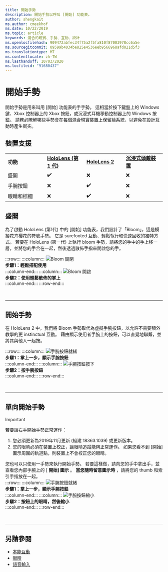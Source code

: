 ```yaml
---
title: 開始手勢
description: 開始手勢以呼叫 [開始] 功能表。
author: shengkait
ms.author: cmeekhof
ms.date: 10/22/2019
ms.topic: article
keywords: 混合的現實、手勢、互動、設計
ms.openlocfilehash: 909472abfec34f75a2f5fa810f87003978cc6a5e
ms.sourcegitcommit: 09599b4034be825e4536eeb9566968afd021d5f3
ms.translationtype: MT
ms.contentlocale: zh-TW
ms.lasthandoff: 10/03/2020
ms.locfileid: "91680437"
---
```

# <a name="start-gesture"></a>開始手勢

開始手勢是用來叫用 [開始] 功能表的手手勢。 這相當於按下鍵盤上的 Windows 鍵、Xbox 控制器上的 Xbox 按鈕，或沉浸式耳機移動控制器上的 Windows 按鈕。 請務必瞭解哪些手勢會在每個混合現實裝置上保留給系統，以避免在設計互動時產生衝突。

## <a name="device-support"></a>裝置支援

<table>
    <colgroup>
    <col width="25%" />
    <col width="25%" />
    <col width="25%" />
    <col width="25%" />
    </colgroup>
    <tr>
        <td><strong>功能</strong></td>
        <td><a href="../hololens-hardware-details.md"><strong>HoloLens (第 1 代)</strong></a></td>
        <td><a href="https://docs.microsoft.com/hololens/hololens2-hardware"><strong>HoloLens 2</strong></td>
        <td><a href="../discover/immersive-headset-hardware-details.md"><strong>沉浸式頭戴裝置</strong></a></td>
    </tr>
     <tr>
        <td>盛開</td>
        <td>✔️</td>
        <td>❌</td>
        <td>❌</td>
    </tr>
     <tr>
        <td>手腕按鈕</td>
        <td>❌</td>
        <td>✔️</td>
        <td>❌</td>
    </tr>
    <tr>
        <td>眼睛和棕櫚</td>
        <td>❌</td>
        <td>✔️</td>
        <td>❌</td>
    </tr>
</table>

## <a name="bloom"></a>盛開
為了啟動 HoloLens (第1代) 中的 [開始] 功能表，我們設計了「Bloom」，這是模擬花卉櫻花的符號手勢。 它是 surefooted 互動、輕鬆執行和快速回收的獨特方式。 若要在 HoloLens (第一代) 上執行 bloom 手勢，請將您的手中的手上移一層，並將您的手合在一起，然後透過散佈手指來開啟您的手。

:::row:::
    :::column:::
        ![Bloom 關閉](images/bloom-close.png)<br>
        **步驟1：輕鬆搭配使用**<br>
    :::column-end:::
    :::column:::
        ![Bloom 開啟](images/bloom-open.png)<br>
        **步驟2：使用輕鬆散佈的掌上**<br>
    :::column-end:::
:::row-end:::

<br>

---

## <a name="start-gesture"></a>開始手勢
在 HoloLens 2 中，我們將 Bloom 手勢取代為虛擬手腕按鈕，以允許不需要額外教學的更 instinctual 互動。 藉由顯示使用者手腕上的按鈕，可以直覺地聯繫，並將其與他人一起按。

:::row:::
    :::column:::
        ![手腕按鈕就緒](images/wrist-button-ready.png)<br>
        **步驟1：掌上一步，顯示手腕按鈕**<br>
    :::column-end:::
    :::column:::
        ![手腕按鈕按下](images/wrist-button-press.png)<br>
        **步驟2：按手腕按鈕**<br>
    :::column-end:::
:::row-end:::

<br>

---


## <a name="one-handed-start-gesture"></a>單向開始手勢

> [!IMPORTANT]
> 若要讓右手開始手勢正常運作：
>
> 1. 您必須更新為2019年11月更新 (組建 18363.1039) 或更新版本。
> 1. 您的眼睛必須在裝置上校正，讓眼睛追蹤能夠正常運作。 如果您看不到 [開始] 圖示周圍的軌道點，則裝置上不會校正您的眼睛。

您也可以只使用一手勢來執行開始手勢。 若要這樣做，請向您的手中拿出手，並查看您內部手腕上的 [ **開始] 圖示** 。 **當您隨時留意圖示時** ，請將您的 thumb 和索引手指放在一起。<br>
:::row:::
    :::column:::
        ![手腕按鈕就緒](images/wrist-button-ready.png)<br>
        **步驟1：掌上一步，顯示手腕按鈕**<br>
    :::column-end:::
    :::column:::
        ![手腕按鈕縮小](images/wrist-button-pinch.png)<br>
        **步驟2：按鈕上的眼睛，然後縮小**<br>
    :::column-end:::
:::row-end:::

<br>

---

## <a name="see-also"></a>另請參閱

* [本能互動](interaction-fundamentals.md)
* [眼睛](eye-tracking.md)
* [語音輸入](voice-input.md)
